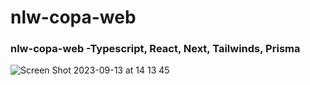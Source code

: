 # nlw-copa-web
### nlw-copa-web -Typescript, React, Next, Tailwinds, Prisma 

![Screen Shot 2023-09-13 at 14 13 45](https://github.com/JambaGoDevCode/nlw-copa-web/assets/54918856/efe1f56b-bca9-436b-b1d1-51089f8574c4)
